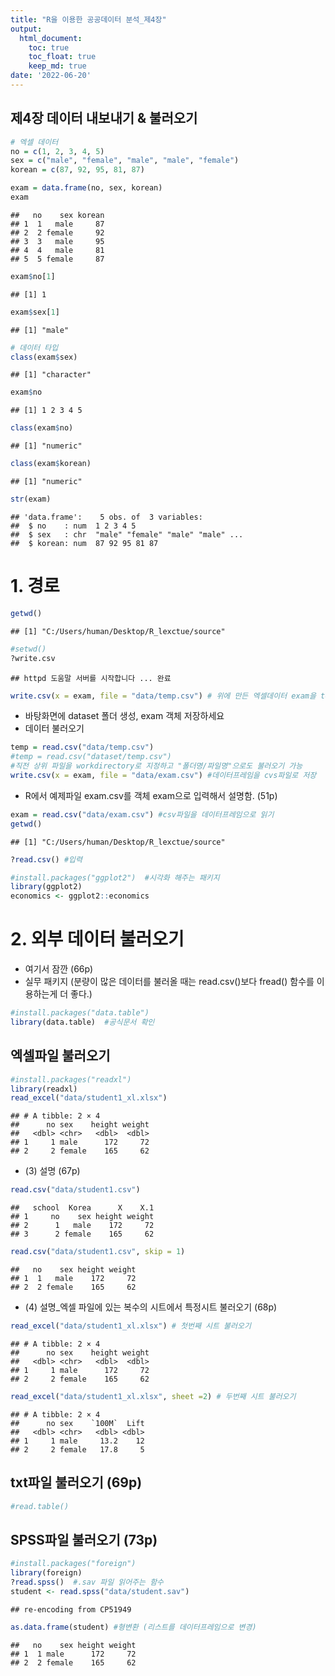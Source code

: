 ```yaml
---
title: "R을 이용한 공공데이터 분석_제4장"
output:
  html_document:
    toc: true
    toc_float: true
    keep_md: true
date: '2022-06-20'
---
```




제4장 데이터 내보내기 & 불러오기
-

```r
# 엑셀 데이터
no = c(1, 2, 3, 4, 5)
sex = c("male", "female", "male", "male", "female")
korean = c(87, 92, 95, 81, 87)

exam = data.frame(no, sex, korean)
exam
```

```
##   no    sex korean
## 1  1   male     87
## 2  2 female     92
## 3  3   male     95
## 4  4   male     81
## 5  5 female     87
```

```r
exam$no[1]
```

```
## [1] 1
```

```r
exam$sex[1]
```

```
## [1] "male"
```

```r
# 데이터 타입
class(exam$sex)
```

```
## [1] "character"
```

```r
exam$no
```

```
## [1] 1 2 3 4 5
```

```r
class(exam$no)
```

```
## [1] "numeric"
```

```r
class(exam$korean)
```

```
## [1] "numeric"
```

```r
str(exam)
```

```
## 'data.frame':	5 obs. of  3 variables:
##  $ no    : num  1 2 3 4 5
##  $ sex   : chr  "male" "female" "male" "male" ...
##  $ korean: num  87 92 95 81 87
```
# 1. 경로

```r
getwd()
```

```
## [1] "C:/Users/human/Desktop/R_lexctue/source"
```

```r
#setwd()
?write.csv
```

```
## httpd 도움말 서버를 시작합니다 ... 완료
```

```r
write.csv(x = exam, file = "data/temp.csv") # 위에 만든 엑셀데이터 exam을 temp.csv를 만들어 적어라
```
- 바탕화면에 dataset 폴더 생성, exam 객체 저장하세요
- 데이터 불러오기

```r
temp = read.csv("data/temp.csv")
#temp = read.csv("dataset/temp.csv") 
#직전 상위 파일을 workdirectory로 지정하고 "폴더명/파일명"으로도 불러오기 가능
write.csv(x = exam, file = "data/exam.csv") #데이터프레임을 cvs파일로 저장
```
- R에서 예제파일 exam.csv를 객체 exam으로 입력해서 설명함. (51p)

```r
exam = read.csv("data/exam.csv") #csv파일을 데이터프레임으로 읽기
getwd()
```

```
## [1] "C:/Users/human/Desktop/R_lexctue/source"
```

```r
?read.csv() #입력
```


```r
#install.packages("ggplot2")  #시각화 해주는 패키지
library(ggplot2)
economics <- ggplot2::economics
```

# 2. 외부 데이터 불러오기

- 여기서 잠깐 (66p)
- 실무 패키지 (분량이 많은 데이터를 불러올 때는 read.csv()보다 fread() 함수를 이용하는게 더 좋다.)

```r
#install.packages("data.table")
library(data.table)  #공식문서 확인
```

## 엑셀파일 불러오기


```r
#install.packages("readxl")
library(readxl)
read_excel("data/student1_xl.xlsx")
```

```
## # A tibble: 2 × 4
##      no sex    height weight
##   <dbl> <chr>   <dbl>  <dbl>
## 1     1 male      172     72
## 2     2 female    165     62
```

- (3) 설명 (67p)

```r
read.csv("data/student1.csv")
```

```
##   school  Korea      X    X.1
## 1     no    sex height weight
## 2      1   male    172     72
## 3      2 female    165     62
```

```r
read.csv("data/student1.csv", skip = 1)
```

```
##   no    sex height weight
## 1  1   male    172     72
## 2  2 female    165     62
```

- (4) 설명_엑셀 파일에 있는 복수의 시트에서 특정시트 불러오기 (68p)

```r
read_excel("data/student1_xl.xlsx") # 첫번째 시트 불러오기
```

```
## # A tibble: 2 × 4
##      no sex    height weight
##   <dbl> <chr>   <dbl>  <dbl>
## 1     1 male      172     72
## 2     2 female    165     62
```

```r
read_excel("data/student1_xl.xlsx", sheet =2) # 두번째 시트 불러오기
```

```
## # A tibble: 2 × 4
##      no sex    `100M`  Lift
##   <dbl> <chr>   <dbl> <dbl>
## 1     1 male     13.2    12
## 2     2 female   17.8     5
```
## txt파일 불러오기 (69p)


```r
#read.table()
```

## SPSS파일 불러오기 (73p)

```r
#install.packages("foreign")
library(foreign)
?read.spss()  #.sav 파일 읽어주는 함수
student <- read.spss("data/student.sav")
```

```
## re-encoding from CP51949
```

```r
as.data.frame(student) #형변환 (리스트를 데이터프레임으로 변경)
```

```
##   no    sex height weight
## 1  1 male      172     72
## 2  2 female    165     62
```
